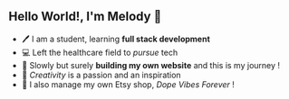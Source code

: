 ## Hello World!, I'm Melody 👋

<!--
**melody404/melody404** is a ✨ _special_ ✨ repository because its `README.md` (this file) appears on your GitHub profile.

Here are some ideas to get you started:

- 🔭 I’m currently working on ...
- 🌱 I’m currently learning ...
- 👯 I’m looking to collaborate on ...
- 🤔 I’m looking for help with ...
- 💬 Ask me about ...
- 📫 How to reach me: ...
- 😄 Pronouns: ...
- ⚡ Fun fact: ...
-->

*  🖊️ I am a student, learning **full stack development**
*  💻 Left the healthcare field to _pursue_ tech 
*  🎨 Slowly but surely **building my own website** and this is my journey !
*  🌸 *Creativity* is a passion and an inspiration
*  🧸 I also manage my own Etsy shop, _Dope Vibes Forever_ !

